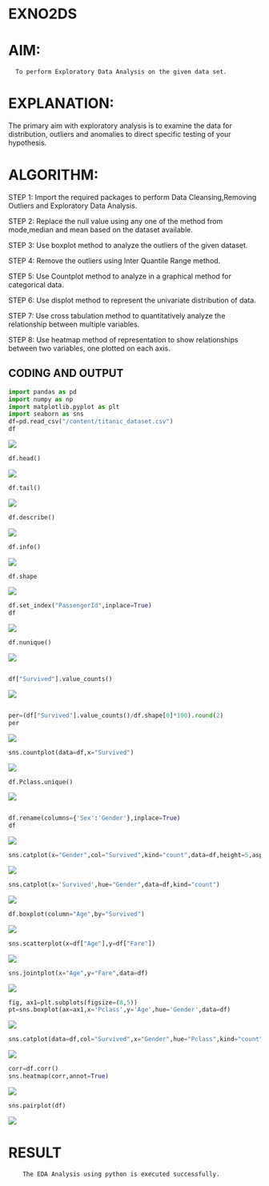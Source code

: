 # EXNO2DS
# AIM:
      To perform Exploratory Data Analysis on the given data set.
      
# EXPLANATION:
  The primary aim with exploratory analysis is to examine the data for distribution, outliers and anomalies to direct specific testing of your hypothesis.
  
# ALGORITHM:
STEP 1: Import the required packages to perform Data Cleansing,Removing Outliers and Exploratory Data Analysis.

STEP 2: Replace the null value using any one of the method from mode,median and mean based on the dataset available.

STEP 3: Use boxplot method to analyze the outliers of the given dataset.

STEP 4: Remove the outliers using Inter Quantile Range method.

STEP 5: Use Countplot method to analyze in a graphical method for categorical data.

STEP 6: Use displot method to represent the univariate distribution of data.

STEP 7: Use cross tabulation method to quantitatively analyze the relationship between multiple variables.

STEP 8: Use heatmap method of representation to show relationships between two variables, one plotted on each axis.

## CODING AND OUTPUT
```py
import pandas as pd
import numpy as np
import matplotlib.pyplot as plt
import seaborn as sns
df=pd.read_csv("/content/titanic_dataset.csv")
df
```

![](./1.png)
```py
df.head()
```
![](./2.png)
```py
df.tail()
```
![](./3.png)
```py
df.describe()
```
![](./4.png)
```py
df.info()
```
![](./5.png)
```py
df.shape
```
![](./6.png)
```py
df.set_index("PassengerId",inplace=True)
df
```
![](./7.png)
```py
df.nunique()
```
![](./8.png)
```py

df["Survived"].value_counts()
```
![](./9.png)
```py

per=(df["Survived"].value_counts()/df.shape[0]*100).round(2)
per
```
![](./10.png)
```py
sns.countplot(data=df,x="Survived")
```
![](./11.png)
```py
df.Pclass.unique()
```
![](./12.png)
```py

df.rename(columns={'Sex':'Gender'},inplace=True)
df
```
![](./13.png)
```py
sns.catplot(x="Gender",col="Survived",kind="count",data=df,height=5,aspect=.7)
```
![](./14.png)
```py
sns.catplot(x='Survived',hue="Gender",data=df,kind="count")
```
![](./15.png)
```py
df.boxplot(column="Age",by="Survived")
```
![](./16.png)
```py
sns.scatterplot(x=df["Age"],y=df["Fare"])
```
![](./17.png)
```py
sns.jointplot(x="Age",y="Fare",data=df)
```
![](./18.png)

```py
fig, ax1=plt.subplots(figsize=(8,5))
pt=sns.boxplot(ax=ax1,x='Pclass',y='Age',hue='Gender',data=df)
```
![](./19.png)
```py
sns.catplot(data=df,col="Survived",x="Gender",hue="Pclass",kind="count")
```
![](./20.png)

```py
corr=df.corr()
sns.heatmap(corr,annot=True)
```
![](./21.png)

```py
sns.pairplot(df)
```
![](./22.png)




# RESULT
        The EDA Analysis using python is executed successfully.
